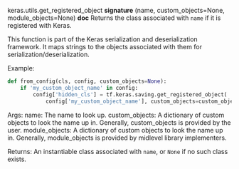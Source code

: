 keras.utils.get_registered_object
__signature__
(name, custom_objects=None, module_objects=None)
__doc__
Returns the class associated with `name` if it is registered with Keras.

This function is part of the Keras serialization and deserialization
framework. It maps strings to the objects associated with them for
serialization/deserialization.

Example:

```python
def from_config(cls, config, custom_objects=None):
    if 'my_custom_object_name' in config:
        config['hidden_cls'] = tf.keras.saving.get_registered_object(
            config['my_custom_object_name'], custom_objects=custom_objects)
```

Args:
    name: The name to look up.
    custom_objects: A dictionary of custom objects to look the name up in.
        Generally, custom_objects is provided by the user.
    module_objects: A dictionary of custom objects to look the name up in.
        Generally, module_objects is provided by midlevel library
        implementers.

Returns:
    An instantiable class associated with `name`, or `None` if no such class
        exists.
